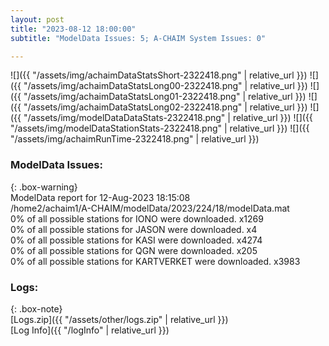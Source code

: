 ```yaml
---
layout: post
title: "2023-08-12 18:00:00"
subtitle: "ModelData Issues: 5; A-CHAIM System Issues: 0"

---
```


![]({{ "/assets/img/achaimDataStatsShort-2322418.png" | relative_url }})
![]({{ "/assets/img/achaimDataStatsLong00-2322418.png" | relative_url }})
![]({{ "/assets/img/achaimDataStatsLong01-2322418.png" | relative_url }})
![]({{ "/assets/img/achaimDataStatsLong02-2322418.png" | relative_url }})
![]({{ "/assets/img/modelDataDataStats-2322418.png" | relative_url }})
![]({{ "/assets/img/modelDataStationStats-2322418.png" | relative_url }})
![]({{ "/assets/img/achaimRunTime-2322418.png" | relative_url }})


### ModelData Issues:  
  
{: .box-warning}  
 ModelData report for 12-Aug-2023 18:15:08   
 /home2/achaim1/A-CHAIM/modelData/2023/224/18/modelData.mat   
 0% of all possible stations for IONO were downloaded. x1269   
 0% of all possible stations for JASON were downloaded. x4   
 0% of all possible stations for KASI were downloaded. x4274   
 0% of all possible stations for QGN were downloaded. x205   
 0% of all possible stations for KARTVERKET were downloaded. x3983   
  


### Logs:  
  
{: .box-note}  
[Logs.zip]({{ "/assets/other/logs.zip" | relative_url }})  
[Log Info]({{ "/logInfo" | relative_url }})  
